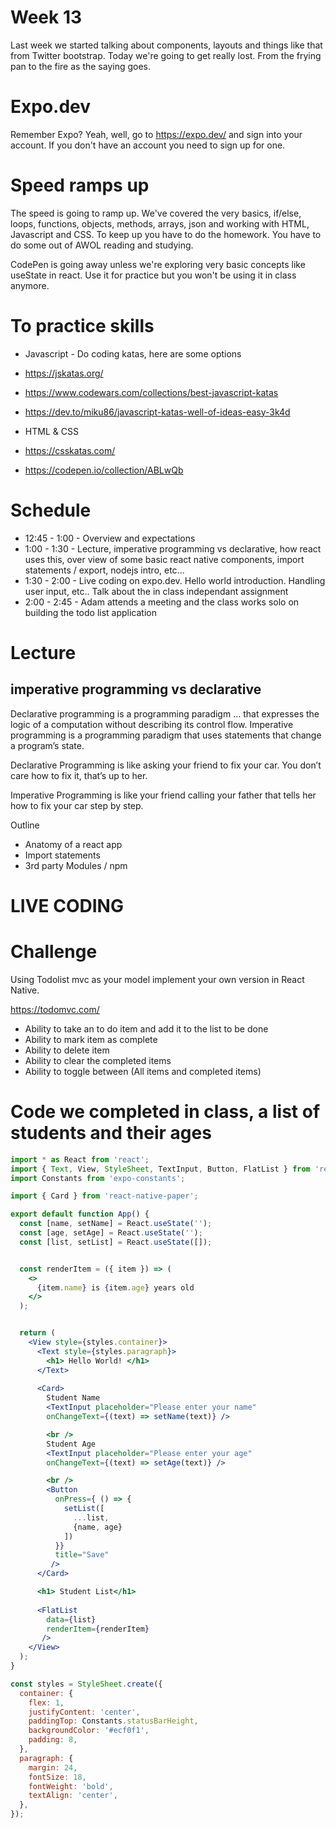 # Week 13 

Last week we started talking about components, layouts and things like that from Twitter bootstrap. Today we're going to get really lost. From the frying pan to the fire as the saying goes. 
# Expo.dev

Remember Expo? Yeah, well, go to https://expo.dev/ and sign into your account. If you don't have an account you need to sign up for one. 
# Speed ramps up

The speed is going to ramp up. We've covered the very basics, if/else, loops, functions, objects, methods, arrays, json and working with HTML, Javascript and CSS. To keep up you have to do the homework. You have to do some out of AWOL reading and studying. 

CodePen is going away unless we're exploring very basic concepts like useState in react. Use it for practice but you won't be using it in class anymore. 
# To practice skills

* Javascript - Do coding katas, here are some options
* https://jskatas.org/
* https://www.codewars.com/collections/best-javascript-katas
* https://dev.to/miku86/javascript-katas-well-of-ideas-easy-3k4d 

* HTML & CSS
* https://csskatas.com/
* https://codepen.io/collection/ABLwQb

# Schedule 

* 12:45 - 1:00 - Overview and expectations 
* 1:00 - 1:30 - Lecture, imperative programming vs declarative, how react uses this, over view of some basic react native components, import statements / export, nodejs intro, etc... 
* 1:30 - 2:00 - Live coding on expo.dev. Hello world introduction. Handling user input, etc.. Talk about the in class independant assignment
*  2:00 - 2:45 - Adam attends a meeting and the class works solo on building the todo list application 

# Lecture 
## imperative programming vs declarative 

Declarative programming is a programming paradigm … that expresses the logic of a computation without describing its control flow.
Imperative programming is a programming paradigm that uses statements that change a program’s state.

Declarative Programming is like asking your friend to fix your car. You don’t care how to fix it, that’s up to her.

Imperative Programming is like your friend calling your father that tells her how to fix your car step by step.

Outline

* Anatomy of a react app 
* Import statements 
* 3rd party Modules / npm 

# LIVE CODING

# Challenge 

Using Todolist mvc as your model implement your own version in React Native. 

https://todomvc.com/ 

* Ability to take an to do item and add it to the list to be done 
* Ability to mark item as complete 
* Ability to delete item 
* Ability to clear the completed items
* Ability to toggle between (All items and completed items)


# Code we completed in class, a list of students and their ages 

```jsx
import * as React from 'react';
import { Text, View, StyleSheet, TextInput, Button, FlatList } from 'react-native';
import Constants from 'expo-constants';

import { Card } from 'react-native-paper';

export default function App() {
  const [name, setName] = React.useState(''); 
  const [age, setAge] = React.useState(''); 
  const [list, setList] = React.useState([]);


  const renderItem = ({ item }) => (
    <>
      {item.name} is {item.age} years old
    </>
  );


  return (
    <View style={styles.container}>
      <Text style={styles.paragraph}>
        <h1> Hello World! </h1>
      </Text>
      
      <Card>
        Student Name
        <TextInput placeholder="Please enter your name" 
        onChangeText={(text) => setName(text)} />

        <br />
        Student Age
        <TextInput placeholder="Please enter your age" 
        onChangeText={(text) => setAge(text)} />

        <br />
        <Button
          onPress={ () => {
            setList([
              ...list, 
              {name, age}
            ])
          }}
          title="Save"
         />
      </Card>

      <h1> Student List</h1>
      
      <FlatList
        data={list}
        renderItem={renderItem}      
       />
    </View>
  );
}

const styles = StyleSheet.create({
  container: {
    flex: 1,
    justifyContent: 'center',
    paddingTop: Constants.statusBarHeight,
    backgroundColor: '#ecf0f1',
    padding: 8,
  },
  paragraph: {
    margin: 24,
    fontSize: 18,
    fontWeight: 'bold',
    textAlign: 'center',
  },
});
```
